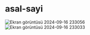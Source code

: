 # asal-sayi
![Ekran görüntüsü 2024-09-16 233056](https://github.com/user-attachments/assets/bf29e1a6-e8f1-49ae-837c-7b6837385dcd)
![Ekran görüntüsü 2024-09-16 233033](https://github.com/user-attachments/assets/65ae721f-59d9-4bb0-9135-dc9e2367cd0a)
